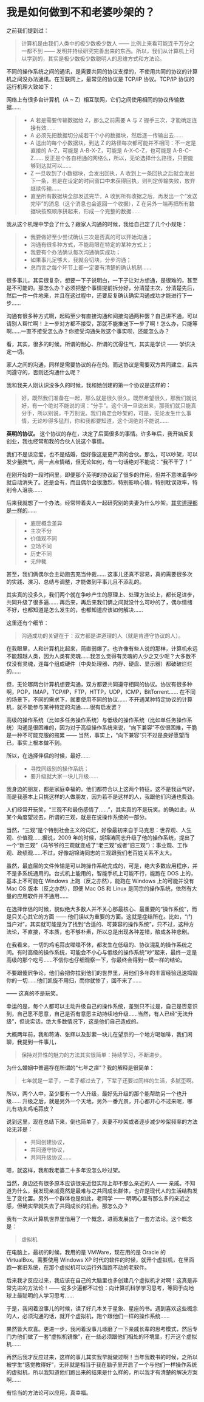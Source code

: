# 我是如何做到不和老婆吵架的？

 之前我们提到过：

 > 计算机是由我们人类中的极少数极少数人 —— 比例上来看可能连千万分之一都不到 —— 发明并持续研究完善出来的东西。所以，我们从计算机上可以学到的，其实是极少数极少数聪明人的思维方式和方法论。

 不同的操作系统之间的通讯，是需要共同的协议支撑的，不使用共同的协议的计算机之间没办法通讯。在互联网上，最常见的协议是 TCP/IP 协议。TCP/IP 协议的运行机理大致如下：

 网络上有很多台计算机（A ~ Z）相互联网，它们之间使用相同的协议传输数据……

 > - A 若是需要传输数据给 Z，那么之前需要 A 与 Z 握手三次，才能确定连接有效……
 > - A 必须先把数据切分成若干个小的数据块，然后逐一传输出去……
 > - A 送出的每个小数据块，到达 Z 的路径每次都可能并不相同：不一定是直接的 A-Z，可能是 A-B-X-Z，可能是 A-X-C-Z，也可能是 A-B-C-Z…… 反正是个各自相通的网络么，所以，无论选择什么路径，只要能够到达就可以……
 > - Z 一旦收到了小数据块，会发出回执，A 收到上一条回执之后就会发出下一条，若是在设定的时间窗口中未获得回执，则判定传输失败，放弃继续传输……
 > - 直至所有数据块全部发送完毕，A 收到所有收据之后，再发出一个“发送完毕”的消息（这个消息也会返回一个收据），Z 在另外一端再把所有数据块按照顺序拼起来，形成一个完整的数据……

 我从这个机理中学会了什么？跟家人沟通的时候，我给自己定了几个小规矩：

 > - 我要做好至少尝试确认三次是否真的可以开始沟通；
 > - 沟通有很多种方式，不能局限在特定的某种方式上；
 > - 我要有个办法确认每次沟通确实成功；
 > - 如果事儿足够大，我就会切块，分步沟通；
 > - 总而言之每个环节上都一定要有清楚的确认机制……

 很多事儿，其实很复杂，想要一下子说明白，一下子让对方想通，是很难的，甚至是不可能的。那怎么办？必须把整个事情提前拆分好，分清楚主次，分清楚先后，然后一件一件地来，并且在这过程中，还要反复确认确实沟通成功才能进行下一步……

沟通有很多种方式啊，起码至少有直接沟通和间接沟通两种罢？自己讲不通，可以请别人帮忙啊！上一步对方都不接受，那就不能推送下一步了啊！怎么办，只能等啊……一直不接受怎么办？你接受沟通失败这个事实呗，还能怎么办？



 看，其实，很多的时候，所谓的耐心、所谓的沉得住气，其实是学识 —— 学识决定一切。

 家人之间的沟通，同样是需要协议的存在的。而这协议是需要双方共同建立，且共同遵守的，否则还沟通什么呢？

 我和我夫人刚认识没多久的时候，我和她创建的第一个协议是这样的：

 > 好，既然我们准备在一起，那么就是很久很久。既然希望很久，那我们就说好，有一个绝对不能说的词：“分手”。这个词一旦说出来，那我们就只能真分手，所以别说，千万别说。我们肯定会吵架的，可是，无论发生什么事情，无论吵得多猛烈，你和我都要知道，这个词绝对不能说……

**英明的协议。** 这个协议的存在，决定了后面很多的事情。许多年后，我开始反复创业，我也经常和我的合伙人说这个事情。

 我们不是谈恋爱，也不是结婚，但好像这是更严肃的合伙。那么，可以吵架，可以发少量脾气，闹一点点情绪，但无论如何，有一句话绝对不能说：“我不干了！”

 在刚开始的一段时间里，即便那个英明的协议起了很多的作用，但并不意味着争吵就自动消失了。还是会有，而且偶尔会很激烈，特别影响心情，特别耽误效率，特别令人沮丧……

 后来我就想了一个办法。经常带着夫人一起研究别的夫妻为什么吵架。[其实道理都是一样的](A09.md)……

 > - 底层概念差异
 > - 主次不分
 > - 价值观不同
 > - 立场不同
 > - 历史不同
 > - 无仲裁

 甚至，我们俩偶尔会主动跑去充当仲裁…… 这事儿还真不容易，真的需要很多次的实践、演习、总结与调整，才能做到平事儿且不添乱的。

 其实真的没多久，我们两个就在争吵产生的原理上、处理方法论上，都长足进步，共同升级了很多遍…… 再后来，再后来我们俩之间就没什么可吵的了，偶尔情绪不好，也都知道是怎么发生的，也都知道应该如何解决……

 这里还有个细节：

 > 沟通成功的关键在于：双方都是讲道理的人（就是肯遵守协议的人）。



 在我眼里，人和计算机比起来，简直弱爆了。也许像有些人说的那样，计算机永远不能超越人类，因为人类有灵魂……我怎么觉得有灵魂的人少之又少呢？大多数不仅没有灵魂，连每个组成硬件（中央处理器、内存、硬盘、显示器）都破破烂烂的……

 但，无论哪两台计算机想要沟通，双方都要共同遵守相同的协议。协议有很多种啊，POP，IMAP，TCP/IP，FTP，HTTP，UDP，ICMP，BitTorrent…… 在不同的场景下，不同的需求下，就要使用不同的协议…… 不开通某种特定协议的计算机，就不能参与某种特定的沟通……很有启发罢？

 高级的操作系统（比如多任务操作系统）与低级的操作系统（比如单任务操作系统）沟通是很困难的，因为对于高级操作系统来说，“向下兼容”不仅很困难，干脆是一种不可能克服的拖累 —— 当然，事实上，“向下兼容”只不过是良好愿望而已，事实上根本做不到。

 所以，在选择伴侣的时候，最好……

 > - 寻找同级别的操作系统；
 > - 要升级就大家一块儿升级……

 我身边的朋友，都是家庭幸福的。他们都符合以上这两个特征。这不是我运气好，而是我基本上只挑这样的人做朋友，因为若不是这样的人，我跟他们沟通也费劲。

 人们经常开玩笑，“三观不和最伤感情了……”，其实真的不是玩笑。的确如此，从某个角度望过去，所谓的三观，就是在说操作系统的一部分。

 当然，“三观”是个特别社会主义的词汇，好像最初来自于马克思：世界观、人生观、价值观……据说，2009 年的时候，胡锦涛同志升级了他的操作系统，提出了一个“新三观”（马爷爷的三观就变成了“老三观”或者“旧三观”）：事业观、工作观、政绩观……不过，好像胡锦涛同志的三观跟我们老百姓关系不太大。

 虽然，最底层的文件传输是可以跨操作系统完成的，可是，绝大多数应用程序，并不是多系统通用的。台式机上能用的，智能手机上可能不行，能跑在 DOS 上的，基本上不可能在 Windows 上跑（反之亦然），能跑在 Windows 上的可能并没有 Mac OS 版本（反之亦然），即便 Mac OS 和 Linux 是同宗的操作系统，依然有大量的应用软件并不通用……

 在选择伴侣的时候，貌似绝大多数人并不关心那最核心、最重要的“操作系统”，而是只关心其它的方面 —— 他们误以为重要的方面。这就是症结所在。比如，“门当户对”，其实就可能是为了找到“合适的、可兼容的操作系统”，只不过，这种方法论，不直接，不本质，也不够朴素，所以总是出现各种差错，酿成各种悲剧。

 在我看来，一切的鸡毛蒜皮喋喋不休，都发生在低级的、协议混乱的操作系统之间。有时高级的操作系统，可能会不小心与低级的操作系统“吵”起来，最终一定是高级的那个吃亏……不信你也仔细观察一下，你最终会得到一模一样的结论。

 不要跟傻屄争论，他们会把你拉到他们的世界里，用他们多年的丰富经验迅速捣毁你的一切……他们凯旋不用归，而你就惨了，回不来了……





 —— 这真的不是玩笑。

 幸运的是，每个人都可以主动升级自己的操作系统，差别只不过是，自己是否意识到，自己愿不愿意，自己是否有意愿主动持续地升级……当然，有人已经“无法升级”，但说实话，绝大多数情况下，这是他们自己造成的。

 大概两年前，我和蒋涛、张辉以及彭萦一块儿在望京的一个地方喝咖啡，我们闲聊，我提到一件事儿，

 > 保持对异性的魅力的方法其实很简单：持续学习，不断进步。

 为什么婚姻中普遍存在所谓的“七年之痒”？我的解释是很简单：

 > 七年就是一辈子，一辈子都过去了，下辈子还要过同样的生活，多腻歪啊。

 所以，两个人中，至少要有一个人升级，最好先升级的那个能帮助另一个也升级…… 升级之后，就是另外一个天地，另外一番光景，开心都开心不过来呢，哪儿有功夫鸡毛蒜皮？

 说到这里，现在总结下来，倒也简单了，夫妻不吵架或者逐步减少吵架频率的方法论无非是：

 > - 共同创建协议，
 > - 共同遵守协议，
 > - 共同升级协议……

 嗯，就这样，我和我老婆二十多年没怎么吵过架。

 当然，身边还有很多原本应该很亲近但实际上却不那么亲近的人 —— 亲戚。不知道为什么，我发现亲戚竟然是最难与之共同成长群体，也许是现代人的生活结构发生了变化罢。另外一个群体也是如此，老同学 —— 明明心里有那么多的亲近之感，但确实早就失去了共同成长的机会。那怎么办？

 我有一次从计算机世界里借用了一个概念，进而发展出了一套方法论。这个概念是：

 > 虚拟机

 在电脑上，最初的时候，我用的是 VMWare，现在用的是 Oracle 的 VirtualBox。需要使用 Windows XP 时代的软件的时候，就开个虚拟机，在里面跑一套旧系统，在那个虚拟机可以运行外面跑不动的老软件。

 后来我才反应过来，我应该在自己的大脑里也多创建几个虚拟机才对啊！这真是非常先进的方法论！—— 说多少遍都不过份：向计算机科学学习思考，等同于向地球上最聪明的人学习思考……

 于是，我闲着没事儿的时候，读了好几本关于星象、星座的书。遇到喜欢这些概念的人，必须沟通的话，就开个虚拟机，跑个跟他们一样的操作系统……

 果然皆大欢喜。更进一步，我闲着没事儿琢磨了一下亲戚长辈的思考模式，然后专门为他们做了一套“虚拟机镜像”，在一些必须跟他们相处的环境里，打开这个虚拟机……

 再然后我才反应过来，这样的事儿其实我早就做过啊！当年我教书的时候，之所以被学生“感觉教得好”，无非就是相当于我在脑子里开启了一个与他们一样操作系统的虚拟机，所以我知道他们跑出来的结果是什么样的，所以我才有清楚的解决方案啊……

 有恰当的方法论可以应用，真幸福。

 